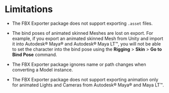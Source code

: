 # Limitations

* The FBX Exporter package does not support exporting `.asset` files.

* The bind poses of animated skinned Meshes are lost on export. For example, if you export an animated skinned Mesh from Unity and import it into Autodesk® Maya® and Autodesk® Maya LT™, you will not be able to set the character into the bind pose using the **Rigging** > **Skin** > **Go to Bind Pose** command.

* The FBX Exporter package ignores name or path changes when converting a Model instance.

* The FBX Exporter package does not support exporting animation only for animated Lights and Cameras from Autodesk® Maya® and Maya LT™.